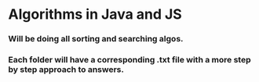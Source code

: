 # Algorithms in Java and JS

### Will be doing all sorting and searching algos.

### Each folder will have a corresponding .txt file with a more step by step approach to answers.


